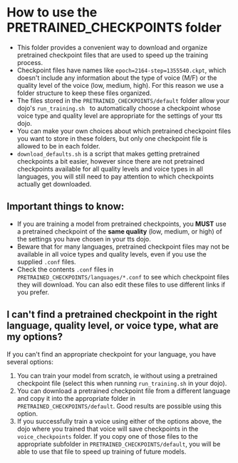 # How to use the PRETRAINED_CHECKPOINTS folder

- This folder provides a convenient way to download and organize pretrained checkpoint files that are used to speed up the training process.
- Checkpoint files have names like `epoch=2164-step=1355540.ckpt`, which doesn't include any information about the type of voice (M/F) or the quality level of the voice (low, medium, high).  For this reason we use a folder structure to keep these files organized.
- The files stored in the `PRETRAINED_CHECKPOINTS/default` folder allow your dojo's `run_training.sh ` to automatically choose a checkpoint whose voice type and quality level are appropriate for the settings of your tts dojo.
- You can make your own choices about which pretrained checkpoint files you want to store in these folders, but only one checkpoint file is allowed to be in each folder.
- `download_defaults.sh` is a script that makes getting pretrained checkpoints a bit easier, however since there are not pretrained checkpoints available for all quality levels and voice types in all languages, you will still need to pay attention to which checkpoints actually get downloaded.

## Important things to know: 
- If you are training a model from pretrained checkpoints, you **MUST** use a pretrained checkpoint of the **same quality** (low, medium, or high) of the settings you have chosen in your tts dojo.
- Beware that for many languages, pretrained checkpoint files may not be available in all voice types and quality levels, even if you use the supplied `.conf` files.
- Check the contents `.conf` files in `PRETRAINED_CHECKPOINTS/languages/*.conf` to see which checkpoint files they will download.  You can also edit these files to use different links if you prefer.

## I can't find a pretrained checkpoint in the right language, quality level, or voice type, what are my options?
If you can't find an appropriate checkpoint for your language, you have several options:
1.  You can train your model from scratch, ie without using a pretrained checkpoint file (select this when running `run_training.sh` in your dojo).
2.  You can download a pretrained checkpoint file from a different language and copy it into the appropriate folder in `PRETRAINED_CHECKPOINTS/default`.  Good results are possible using this option.
3.  If you successfully train a voice using either of the options above, the dojo where you trained that voice will save checkpoints in the `voice_checkpoints` folder.   If you copy one of those files to the appropriate subfolder in  `PRETRAINED_CHECKPOINTS/default`, you will be able to use that file to speed up training of future models. 
